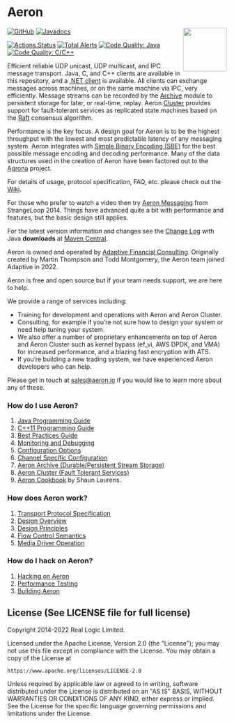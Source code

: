 Aeron
=====

<a href="https://foojay.io/works-with-openjdk/">
   <img align="right" 
        src="https://github.com/foojayio/badges/raw/main/works_with_openjdk/Works-with-OpenJDK.png"   
        width="100">
</a>

[![GitHub](https://img.shields.io/github/license/real-logic/Aeron.svg)](https://github.com/real-logic/aeron/blob/master/LICENSE)
[![Javadocs](https://www.javadoc.io/badge/io.aeron/aeron-all.svg)](https://www.javadoc.io/doc/io.aeron/aeron-all)

[![Actions Status](https://github.com/real-logic/aeron/workflows/Continuous%20Integration/badge.svg)](https://github.com/real-logic/aeron/actions)
[![Total Alerts](https://img.shields.io/lgtm/alerts/g/real-logic/aeron.svg?logo=lgtm&logoWidth=18)](https://lgtm.com/projects/g/real-logic/aeron/alerts)
[![Code Quality: Java](https://img.shields.io/lgtm/grade/java/g/real-logic/aeron.svg?logo=lgtm&logoWidth=18)](https://lgtm.com/projects/g/real-logic/aeron/context:java)
[![Code Quality: C/C++](https://img.shields.io/lgtm/grade/cpp/g/real-logic/aeron.svg?logo=lgtm&logoWidth=18)](https://lgtm.com/projects/g/real-logic/aeron/context:cpp)

Efficient reliable UDP unicast, UDP multicast, and IPC message transport. Java, C, and C++ clients are available in this
repository, and a [.NET client](https://github.com/AdaptiveConsulting/Aeron.NET) is available. All
clients can exchange messages across machines, or on the same machine via IPC, very efficiently. Message streams can be
recorded by the [Archive](https://github.com/real-logic/aeron/tree/master/aeron-archive) module to persistent storage
for later, or real-time, replay. Aeron [Cluster](https://github.com/real-logic/aeron/tree/master/aeron-cluster)
provides support for fault-tolerant services as replicated state machines based on the
[Raft](https://raft.github.io/) consensus algorithm.

Performance is the key focus. A design goal for Aeron is to be the highest throughput with the lowest and most
predictable latency of any messaging system. Aeron integrates with
[Simple Binary Encoding (SBE)](https://github.com/real-logic/simple-binary-encoding) for the best possible message
encoding and decoding performance. Many of the data structures used in the creation of Aeron have been factored out to
the [Agrona](https://github.com/real-logic/agrona) project.

For details of usage, protocol specification, FAQ, etc. please check out the
[Wiki](https://github.com/real-logic/aeron/wiki).

For those who prefer to watch a video then try [Aeron Messaging](https://www.youtube.com/watch?v=tM4YskS94b0) from
StrangeLoop 2014. Things have advanced quite a bit with performance and features, but the basic design still applies.

For the latest version information and changes see the [Change Log](https://github.com/real-logic/aeron/wiki/Change-Log)
with Java **downloads** at [Maven Central](http://search.maven.org/#search%7Cga%7C1%7Caeron).

Aeron is owned and operated by [Adaptive Financial Consulting](https://weareadaptive.com/).
Originally created by Martin Thompson and Todd Montgomery, the Aeron team joined Adaptive in 2022.

Aeron is free and open source but if your team needs support, we are here to help.

We provide a range of services including:
* Training for development and operations with Aeron and Aeron Cluster.
* Consulting, for example if you’re not sure how to design your system or need help tuning your system.
* We also offer a number of proprietary enhancements on top of Aeron and Aeron Cluster such as kernel bypass (ef_vi, AWS DPDK, and VMA) for increased performance, and a blazing fast encryption with ATS.
* If you’re building a new trading system, we have experienced Aeron developers who can help.

Please get in touch at [sales@aeron.io](mailto:sales@aeron.io?subject=Aeron) if you would like to learn more about any of these.

### How do I use Aeron?

1. [Java Programming Guide](https://github.com/real-logic/aeron/wiki/Java-Programming-Guide)
1. [C++11 Programming Guide](https://github.com/real-logic/aeron/wiki/Cpp-Programming-Guide)
1. [Best Practices Guide](https://github.com/real-logic/aeron/wiki/Best-Practices-Guide)
1. [Monitoring and Debugging](https://github.com/real-logic/aeron/wiki/Monitoring-and-Debugging)
1. [Configuration Options](https://github.com/real-logic/aeron/wiki/Configuration-Options)
1. [Channel Specific Configuration](https://github.com/real-logic/aeron/wiki/Channel-Configuration)
1. [Aeron Archive (Durable/Persistent Stream Storage)](https://github.com/real-logic/aeron/wiki/Aeron-Archive)
1. [Aeron Cluster (Fault Tolerant Services)](https://github.com/real-logic/aeron/tree/master/aeron-cluster)
1. [Aeron Cookbook](https://aeroncookbook.com/) by Shaun Laurens.

### How does Aeron work?

1. [Transport Protocol Specification](https://github.com/real-logic/aeron/wiki/Transport-Protocol-Specification)
1. [Design Overview](https://github.com/real-logic/aeron/wiki/Design-Overview)
1. [Design Principles](https://github.com/real-logic/aeron/wiki/Design-Principles)
1. [Flow Control Semantics](https://github.com/real-logic/aeron/wiki/Flow-and-Congestion-Control)
1. [Media Driver Operation](https://github.com/real-logic/aeron/wiki/Media-Driver-Operation)

### How do I hack on Aeron?

1. [Hacking on Aeron](https://github.com/real-logic/aeron/wiki/Hacking-on-Aeron)
1. [Performance Testing](https://github.com/real-logic/aeron/wiki/Performance-Testing)
1. [Building Aeron](https://github.com/real-logic/aeron/wiki/Building-Aeron)

License (See LICENSE file for full license)
-------------------------------------------
Copyright 2014-2022 Real Logic Limited.

Licensed under the Apache License, Version 2.0 (the "License");
you may not use this file except in compliance with the License.
You may obtain a copy of the License at

    https://www.apache.org/licenses/LICENSE-2.0

Unless required by applicable law or agreed to in writing, software
distributed under the License is distributed on an "AS IS" BASIS,
WITHOUT WARRANTIES OR CONDITIONS OF ANY KIND, either express or implied.
See the License for the specific language governing permissions and
limitations under the License.  
